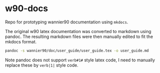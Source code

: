 # w90-docs

Repo for prototyping wannier90 documentation using `mkdocs`.

The original w90 latex documentation was converted to markdown using pandoc. The resulting markdown files were then manually edited to fit the mkdocs format.








```bash
pandoc -s wannier90/doc/user_guide/user_guide.tex -o user_guide.md
```




Note pandoc does not support `verb#1#` style latex code, I need to manually replace these by `verb|1|` style code.
